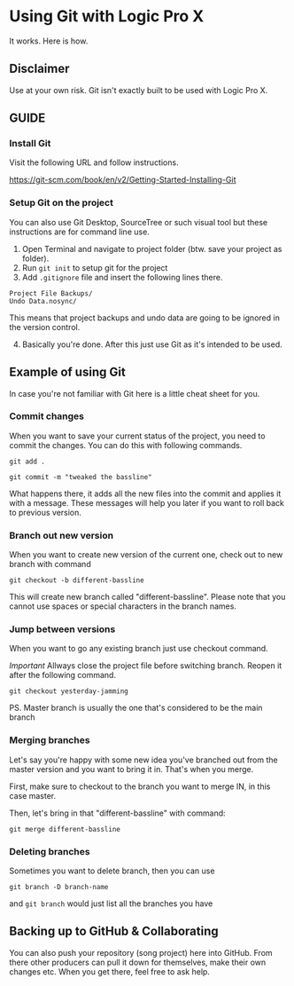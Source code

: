 # Using Git with Logic Pro X

It works. Here is how.

## Disclaimer

Use at your own risk. Git isn't exactly built to be used with Logic Pro X.

## GUIDE

### Install Git

Visit the following URL and follow instructions.

https://git-scm.com/book/en/v2/Getting-Started-Installing-Git

### Setup Git on the project

You can also use Git Desktop, SourceTree or such visual tool but these instructions are for command line use.

1. Open Terminal and navigate to project folder (btw. save your project as folder).
2. Run `git init` to setup git for the project
3. Add `.gitignore` file and insert the following lines there.

```
Project File Backups/
Undo Data.nosync/
```

This means that project backups and undo data are going to be ignored in the version control.

4. Basically you're done. After this just use Git as it's intended to be used.

## Example of using Git

In case you're not familiar with Git here is a little cheat sheet for you.

### Commit changes

When you want to save your current status of the project, you need to commit the changes. You can do this with following commands.

```git add .```

```git commit -m "tweaked the bassline"```

What happens there, it adds all the new files into the commit and applies it with a message. These messages will help you later if you want to roll back to previous version.

### Branch out new version

When you want to create new version of the current one, check out to new branch with command

```git checkout -b different-bassline```

This will create new branch called "different-bassline". Please note that you cannot use spaces or special characters in the branch names.

### Jump between versions

When you want to go any existing branch just use checkout command.

*Important* Allways close the project file before switching branch. Reopen it after the following command.

```git checkout yesterday-jamming```

PS. Master branch is usually the one that's considered to be the main branch

### Merging branches

Let's say you're happy with some new idea you've branched out from the master version and you want to bring it in. That's when you merge.

First, make sure to checkout to the branch you want to merge IN, in this case master.

Then, let's bring in that "different-bassline" with command:

```git merge different-bassline```

### Deleting branches

Sometimes you want to delete branch, then you can use

```git branch -D branch-name```

and `git branch` would just list all the branches you have

## Backing up to GitHub & Collaborating

You can also push your repository (song project) here into GitHub. From there other producers can pull it down for themselves, make their own changes etc. When you get there, feel free to ask help.


